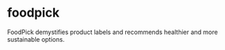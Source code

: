 # foodpick
FoodPick demystifies product labels and recommends healthier and more sustainable options.
